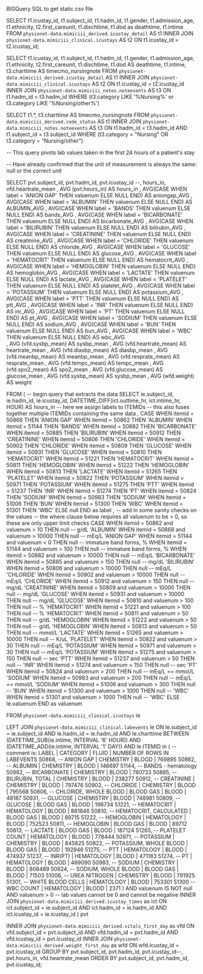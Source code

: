 BIGQuery SQL to get static.csv file

SELECT
  t1.icustay_id,
  t1.subject_id,
  t1.hadm_id,
  t1.gender,
  t1.admission_age,
  t1.ethnicity,
  t2.first_careunit,
  t1.dischtime,
  t1.dod as deathtime,
  t1.intime
FROM
  `physionet-data.mimiciii_derived.icustay_detail` AS t1
INNER JOIN
  `physionet-data.mimiciii_clinical.icustays` AS t2
ON
  t1.icustay_id = t2.icustay_id;


SELECT
  t1.icustay_id,
  t1.subject_id,
  t1.hadm_id,
  t1.gender,
  t1.admission_age,
  t1.ethnicity,
  t2.first_careunit,
  t1.dischtime,
  t1.dod AS deathtime,
  t1.intime,
  t3.charttime AS timecmo_nursingnote
FROM
  `physionet-data.mimiciii_derived.icustay_detail` AS t1
INNER JOIN
  `physionet-data.mimiciii_clinical.icustays` AS t2
ON
  t1.icustay_id = t2.icustay_id
INNER JOIN
  `physionet-data.mimiciii_notes.noteevents` AS t3
ON
  t1.hadm_id = t3.hadm_id
WHERE
  (t3.category LIKE '%Nursing%' or t3.category LIKE '%Nursing/other%')


SELECT
  t1.*,
  t3.charttime AS timecmo_nursingnote
FROM
  `physionet-data.mimiciii_derived.code_status` AS t1
INNER JOIN
  `physionet-data.mimiciii_notes.noteevents` AS t3
ON
  t1.hadm_id = t3.hadm_id
  AND t1.subject_id = t3.subject_id
WHERE
  (t3.category = "Nursing" OR t3.category = "Nursing/other")


-- This query pivots lab values taken in the first 24 hours of a patient's stay

-- Have already confirmed that the unit of measurement is always the same: null or the correct unit

SELECT
  pvt.subject_id, pvt.hadm_id, pvt.icustay_id --, hours_in, vfd.heartrate_mean
  , AVG (pvt.hours_in) AS hours_in
  , AVG(CASE WHEN label = 'ANION GAP' THEN valuenum ELSE NULL END) AS aniongap_AVG
  , AVG(CASE WHEN label = 'ALBUMIN' THEN valuenum ELSE NULL END) AS ALBUMIN_AVG
  , AVG(CASE WHEN label = 'BANDS' THEN valuenum ELSE NULL END) AS bands_AVG
  , AVG(CASE WHEN label = 'BICARBONATE' THEN valuenum ELSE NULL END) AS bicarbonate_AVG
  , AVG(CASE WHEN label = 'BILIRUBIN' THEN valuenum ELSE NULL END) AS bilirubin_AVG
  , AVG(CASE WHEN label = 'CREATININE' THEN valuenum ELSE NULL END) AS creatinine_AVG
  , AVG(CASE WHEN label = 'CHLORIDE' THEN valuenum ELSE NULL END) AS chloride_AVG
  , AVG(CASE WHEN label = 'GLUCOSE' THEN valuenum ELSE NULL END) AS glucose_AVG
  , AVG(CASE WHEN label = 'HEMATOCRIT' THEN valuenum ELSE NULL END) AS hematocrit_AVG
  , AVG(CASE WHEN label = 'HEMOGLOBIN' THEN valuenum ELSE NULL END) AS hemoglobin_AVG
  , AVG(CASE WHEN label = 'LACTATE' THEN valuenum ELSE NULL END) AS lactate_AVG
  , AVG(CASE WHEN label = 'PLATELET' THEN valuenum ELSE NULL END) AS platelet_AVG
  , AVG(CASE WHEN label = 'POTASSIUM' THEN valuenum ELSE NULL END) AS potassium_AVG
  , AVG(CASE WHEN label = 'PTT' THEN valuenum ELSE NULL END) AS ptt_AVG
  , AVG(CASE WHEN label = 'INR' THEN valuenum ELSE NULL END) AS inr_AVG
  , AVG(CASE WHEN label = 'PT' THEN valuenum ELSE NULL END) AS pt_AVG
  , AVG(CASE WHEN label = 'SODIUM' THEN valuenum ELSE NULL END) AS sodium_AVG
  , AVG(CASE WHEN label = 'BUN' THEN valuenum ELSE NULL END) AS bun_AVG
  , AVG(CASE WHEN label = 'WBC' THEN valuenum ELSE NULL END) AS wbc_AVG  
  , AVG (vfd.sysbp_mean) AS sysbp_mean
  , AVG (vfd.heartrate_mean) AS heartrate_mean
  , AVG (vfd.diasbp_mean) AS diasbp_mean
  , AVG (vfd.meanbp_mean) AS meanbp_mean
  , AVG (vfd.resprate_mean) AS resprate_mean
  , AVG (vfd.tempc_mean) AS tempc_mean
  , AVG (vfd.spo2_mean) AS spo2_mean
  , AVG (vfd.glucose_mean) AS glucose_mean
  , AVG (vfd.sysbp_mean) AS sysbp_mean
  , AVG (wfd.weight) AS weight

FROM
( -- begin query that extracts the data
  SELECT ie.subject_id, ie.hadm_id, ie.icustay_id,
		DATETIME_DIFF(ict.outtime_hr, ict.intime_hr, HOUR) AS hours_in
  -- here we assign labels to ITEMIDs
  -- this also fuses together multiple ITEMIDs containing the same data
  , CASE
        WHEN itemid = 50868 THEN 'ANION GAP'
        WHEN itemid = 50862 THEN 'ALBUMIN'
        WHEN itemid = 51144 THEN 'BANDS'
        WHEN itemid = 50882 THEN 'BICARBONATE'
        WHEN itemid = 50885 THEN 'BILIRUBIN'
        WHEN itemid = 50912 THEN 'CREATININE'
        WHEN itemid = 50806 THEN 'CHLORIDE'
        WHEN itemid = 50902 THEN 'CHLORIDE'
        WHEN itemid = 50809 THEN 'GLUCOSE'
        WHEN itemid = 50931 THEN 'GLUCOSE'
        WHEN itemid = 50810 THEN 'HEMATOCRIT'
        WHEN itemid = 51221 THEN 'HEMATOCRIT'
        WHEN itemid = 50811 THEN 'HEMOGLOBIN'
        WHEN itemid = 51222 THEN 'HEMOGLOBIN'
        WHEN itemid = 50813 THEN 'LACTATE'
        WHEN itemid = 51265 THEN 'PLATELET'
        WHEN itemid = 50822 THEN 'POTASSIUM'
        WHEN itemid = 50971 THEN 'POTASSIUM'
        WHEN itemid = 51275 THEN 'PTT'
        WHEN itemid = 51237 THEN 'INR'
        WHEN itemid = 51274 THEN 'PT'
        WHEN itemid = 50824 THEN 'SODIUM'
        WHEN itemid = 50983 THEN 'SODIUM'
        WHEN itemid = 51006 THEN 'BUN'
        WHEN itemid = 51300 THEN 'WBC'
        WHEN itemid = 51301 THEN 'WBC'
      ELSE null
    END as label
  , -- add in some sanity checks on the values
  -- the where clause below requires all valuenum to be > 0, so these are only upper limit checks
    CASE
      WHEN itemid = 50862 and valuenum >    10 THEN null -- g/dL 'ALBUMIN'
      WHEN itemid = 50868 and valuenum > 10000 THEN null -- mEq/L 'ANION GAP'
      WHEN itemid = 51144 and valuenum <     0 THEN null -- immature band forms, %
      WHEN itemid = 51144 and valuenum >   100 THEN null -- immature band forms, %
      WHEN itemid = 50882 and valuenum > 10000 THEN null -- mEq/L 'BICARBONATE'
      WHEN itemid = 50885 and valuenum >   150 THEN null -- mg/dL 'BILIRUBIN'
      WHEN itemid = 50806 and valuenum > 10000 THEN null -- mEq/L 'CHLORIDE'
      WHEN itemid = 50902 and valuenum > 10000 THEN null -- mEq/L 'CHLORIDE'
      WHEN itemid = 50912 and valuenum >   150 THEN null -- mg/dL 'CREATININE'
      WHEN itemid = 50809 and valuenum > 10000 THEN null -- mg/dL 'GLUCOSE'
      WHEN itemid = 50931 and valuenum > 10000 THEN null -- mg/dL 'GLUCOSE'
      WHEN itemid = 50810 and valuenum >   100 THEN null -- % 'HEMATOCRIT'
      WHEN itemid = 51221 and valuenum >   100 THEN null -- % 'HEMATOCRIT'
      WHEN itemid = 50811 and valuenum >    50 THEN null -- g/dL 'HEMOGLOBIN'
      WHEN itemid = 51222 and valuenum >    50 THEN null -- g/dL 'HEMOGLOBIN'
      WHEN itemid = 50813 and valuenum >    50 THEN null -- mmol/L 'LACTATE'
      WHEN itemid = 51265 and valuenum > 10000 THEN null -- K/uL 'PLATELET'
      WHEN itemid = 50822 and valuenum >    30 THEN null -- mEq/L 'POTASSIUM'
      WHEN itemid = 50971 and valuenum >    30 THEN null -- mEq/L 'POTASSIUM'
      WHEN itemid = 51275 and valuenum >   150 THEN null -- sec 'PTT'
      WHEN itemid = 51237 and valuenum >    50 THEN null -- 'INR'
      WHEN itemid = 51274 and valuenum >   150 THEN null -- sec 'PT'
      WHEN itemid = 50824 and valuenum >   200 THEN null -- mEq/L == mmol/L 'SODIUM'
      WHEN itemid = 50983 and valuenum >   200 THEN null -- mEq/L == mmol/L 'SODIUM'
      WHEN itemid = 51006 and valuenum >   300 THEN null -- 'BUN'
      WHEN itemid = 51300 and valuenum >  1000 THEN null -- 'WBC'
      WHEN itemid = 51301 and valuenum >  1000 THEN null -- 'WBC'
    ELSE le.valuenum
    END as valuenum

  FROM `physionet-data.mimiciii_clinical.icustays` ie

  LEFT JOIN `physionet-data.mimiciii_clinical.labevents` le
    ON le.subject_id = ie.subject_id AND le.hadm_id = ie.hadm_id
    AND le.charttime BETWEEN (DATETIME_SUB(ie.intime, INTERVAL '6' HOUR)) AND (DATETIME_ADD(ie.intime, INTERVAL '1' DAY))
    AND le.ITEMID in
    (
      -- comment is: LABEL | CATEGORY | FLUID | NUMBER OF ROWS IN LABEVENTS
      50868, -- ANION GAP | CHEMISTRY | BLOOD | 769895
      50862, -- ALBUMIN | CHEMISTRY | BLOOD | 146697
      51144, -- BANDS - hematology
      50882, -- BICARBONATE | CHEMISTRY | BLOOD | 780733
      50885, -- BILIRUBIN, TOTAL | CHEMISTRY | BLOOD | 238277
      50912, -- CREATININE | CHEMISTRY | BLOOD | 797476
      50902, -- CHLORIDE | CHEMISTRY | BLOOD | 795568
      50806, -- CHLORIDE, WHOLE BLOOD | BLOOD GAS | BLOOD | 48187
      50931, -- GLUCOSE | CHEMISTRY | BLOOD | 748981
      50809, -- GLUCOSE | BLOOD GAS | BLOOD | 196734
      51221, -- HEMATOCRIT | HEMATOLOGY | BLOOD | 881846
      50810, -- HEMATOCRIT, CALCULATED | BLOOD GAS | BLOOD | 89715
      51222, -- HEMOGLOBIN | HEMATOLOGY | BLOOD | 752523
      50811, -- HEMOGLOBIN | BLOOD GAS | BLOOD | 89712
      50813, -- LACTATE | BLOOD GAS | BLOOD | 187124
      51265, -- PLATELET COUNT | HEMATOLOGY | BLOOD | 778444
      50971, -- POTASSIUM | CHEMISTRY | BLOOD | 845825
      50822, -- POTASSIUM, WHOLE BLOOD | BLOOD GAS | BLOOD | 192946
      51275, -- PTT | HEMATOLOGY | BLOOD | 474937
      51237, -- INR(PT) | HEMATOLOGY | BLOOD | 471183
      51274, -- PT | HEMATOLOGY | BLOOD | 469090
      50983, -- SODIUM | CHEMISTRY | BLOOD | 808489
      50824, -- SODIUM, WHOLE BLOOD | BLOOD GAS | BLOOD | 71503
      51006, -- UREA NITROGEN | CHEMISTRY | BLOOD | 791925
      51301, -- WHITE BLOOD CELLS | HEMATOLOGY | BLOOD | 753301
      51300  -- WBC COUNT | HEMATOLOGY | BLOOD | 2371
    )
    AND valuenum IS NOT null AND valuenum > 0 -- lab values cannot be 0 and cannot be negative
  INNER JOIN 
    `physionet-data.mimiciii_derived.icustay_times` as ict
  ON
    ict.subject_id = ie.subject_id AND ict.hadm_id = ie.hadm_id AND ict.icustay_id = ie.icustay_id
) pvt

INNER JOIN 
    `physionet-data.mimiciii_derived.vitals_first_day` as vfd
  ON
    vfd.subject_id = pvt.subject_id AND vfd.hadm_id = pvt.hadm_id AND vfd.icustay_id = pvt.icustay_id
INNER JOIN 
    `physionet-data.mimiciii_derived.weight_first_day` as wfd
  ON
    wfd.icustay_id = pvt.icustay_id
GROUP BY pvt.subject_id, pvt.hadm_id, pvt.icustay_id--, pvt.hours_in, vfd.heartrate_mean
ORDER BY pvt.subject_id, pvt.hadm_id, pvt.icustay_id;
